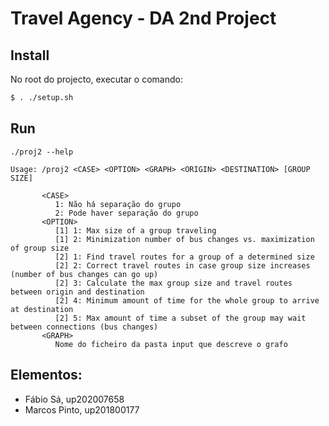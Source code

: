 # Travel Agency - DA 2nd Project

## Install

No root do projecto, executar o comando:

```bash
$ . ./setup.sh
```

## Run

```
./proj2 --help

Usage: /proj2 <CASE> <OPTION> <GRAPH> <ORIGIN> <DESTINATION> [GROUP SIZE]

       <CASE>
          1: Não há separação do grupo
          2: Pode haver separação do grupo
       <OPTION>
          [1] 1: Max size of a group traveling
          [1] 2: Minimization number of bus changes vs. maximization of group size
          [2] 1: Find travel routes for a group of a determined size
          [2] 2: Correct travel routes in case group size increases (number of bus changes can go up)
          [2] 3: Calculate the max group size and travel routes between origin and destination
          [2] 4: Minimum amount of time for the whole group to arrive at destination
          [2] 5: Max amount of time a subset of the group may wait between connections (bus changes)       
       <GRAPH>
          Nome do ficheiro da pasta input que descreve o grafo
```

## Elementos:

- Fábio Sá, up202007658
- Marcos Pinto, up201800177
